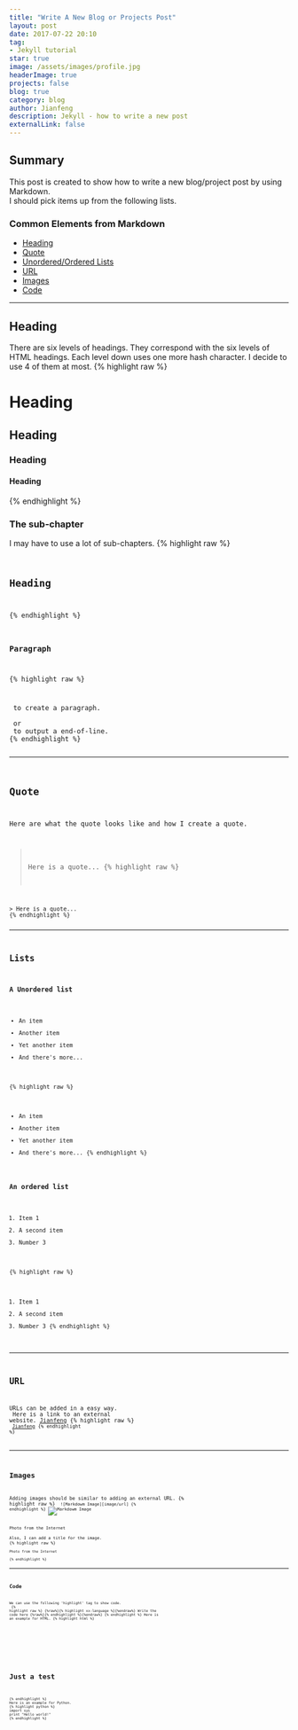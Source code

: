 ```yaml
---
title: "Write A New Blog or Projects Post"
layout: post
date: 2017-07-22 20:10
tag: 
- Jekyll tutorial
star: true
image: /assets/images/profile.jpg
headerImage: true
projects: false
blog: true
category: blog
author: Jianfeng
description: Jekyll - how to write a new post
externalLink: false
---
```


## Summary

This post is created to show how to write a new blog/project post by using Markdown.<br/>
I should pick items up from the following lists.
### Common Elements from Markdown
- [Heading](#heading)
- [Quote](#quote)
- [Unordered/Ordered Lists](#lists)
- [URL](#url)
- [Images](#images)
- [Code](#code)

---

## Heading
There are six levels of headings. They correspond with the six levels of HTML headings. Each level down uses one more hash character. I decide to use 4 of them at most.
{% highlight raw %}
# Heading
## Heading
### Heading
#### Heading
{% endhighlight %}

### The sub-chapter
I may have to use a lot of sub-chapters.
{% highlight raw %}
<code here>
## Heading
{% endhighlight %}

### Paragraph
{% highlight raw %}
<p></p> to create a paragraph.
<br> or <br/> to output a end-of-line.
{% endhighlight %}

---

## Quote
Here are what the quote looks like and how I create a quote.
> Here is a quote...
{% highlight raw %}
<code here>
> Here is a quote...
{% endhighlight %}

---

## Lists
### A Unordered list
* An item
* Another item
* Yet another item
* And there's more...

{% highlight raw %}
* An item
* Another item
* Yet another item
* And there's more...
{% endhighlight %}
### An ordered list
1. Item 1
2. A second item
3. Number 3

{% highlight raw %}
1. Item 1
2. A second item
3. Number 3
{% endhighlight %}

---

## URL

URLs can be added in a easy way.<br/>
Here is a link to an external website. [Jianfeng](http://google.com/)
{% highlight raw %}
<code here>
[Jianfeng](http://google.com/)
{% endhighlight %}

---

## Images
Adding images should be similar to adding an external URL.
{% highlight raw %}
<code here>
![Markdowm Image][image/url]
{% endhighlight %}
![Markdowm Image][1]
<figcaption class="caption">Photo from the Internet</figcaption>
Also, I can add a title for the image.
{% highlight raw %}
<code here>
<figcaption class="caption">Photo from the Internet</figcaption>
{% endhighlight %}

---

## Code
We can use the following 'highlight' tag to show code.<br/>
{% highlight raw %}
{%raw%}{% highlight xx-language %}{%endraw%}
Write the code here
{%raw%}{% endhighlight %}{%endraw%}
{% endhighlight %}
Here is an example for HTML.
{% highlight html %}
<!DOCTYPE html>
<html lang="en">
<head>
    <meta charset="UTF-8">
    <title>Document</title>
</head>
<body>
    <h1>Just a test</h1>
</body>
</html>
{% endhighlight %}
Here is an example for Python.
{% highlight python %}
import sys
print "Hello world!"
{% endhighlight %}

[1]: http://kune.fr/wp-content/uploads/2013/10/ghost-blog.jpg
